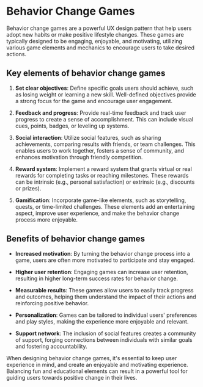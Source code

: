 # Behavior Change Games

Behavior change games are a powerful UX design pattern that help users adopt new habits or make positive lifestyle changes. These games are typically designed to be engaging, enjoyable, and motivating, utilizing various game elements and mechanics to encourage users to take desired actions.

## Key elements of behavior change games

1. **Set clear objectives**: Define specific goals users should achieve, such as losing weight or learning a new skill. Well-defined objectives provide a strong focus for the game and encourage user engagement.

2. **Feedback and progress**: Provide real-time feedback and track user progress to create a sense of accomplishment. This can include visual cues, points, badges, or leveling up systems.

3. **Social interaction**: Utilize social features, such as sharing achievements, comparing results with friends, or team challenges. This enables users to work together, fosters a sense of community, and enhances motivation through friendly competition.

4. **Reward system**: Implement a reward system that grants virtual or real rewards for completing tasks or reaching milestones. These rewards can be intrinsic (e.g., personal satisfaction) or extrinsic (e.g., discounts or prizes).

5. **Gamification**: Incorporate game-like elements, such as storytelling, quests, or time-limited challenges. These elements add an entertaining aspect, improve user experience, and make the behavior change process more enjoyable.

## Benefits of behavior change games

- **Increased motivation**: By turning the behavior change process into a game, users are often more motivated to participate and stay engaged.

- **Higher user retention**: Engaging games can increase user retention, resulting in higher long-term success rates for behavior change.

- **Measurable results**: These games allow users to easily track progress and outcomes, helping them understand the impact of their actions and reinforcing positive behavior.

- **Personalization**: Games can be tailored to individual users' preferences and play styles, making the experience more enjoyable and relevant.

- **Support network**: The inclusion of social features creates a community of support, forging connections between individuals with similar goals and fostering accountability.

When designing behavior change games, it's essential to keep user experience in mind, and create an enjoyable and motivating experience. Balancing fun and educational elements can result in a powerful tool for guiding users towards positive change in their lives.